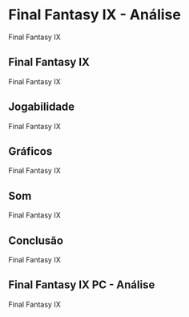 ---
---

# Final Fantasy IX - Análise

Final Fantasy IX

## Final Fantasy IX

Final Fantasy IX

## Jogabilidade

Final Fantasy IX

## Gráficos

Final Fantasy IX

## Som

Final Fantasy IX

## Conclusão

Final Fantasy IX

## Final Fantasy IX PC - Análise

Final Fantasy IX
